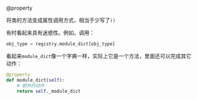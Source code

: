 @property

将类的方法变成属性调用方式，相当于少写了`()`

有时看起来具有迷惑性。例如，调用：

```python
obj_type = registry.module_dict[obj_type]
```

看起来`module_dict`像一个字典一样，实际上它是一个方法，里面还可以完成其它动作：

```python
@property
def module_dict(self):
    # 额外的动作
    return self._module_dict
```

